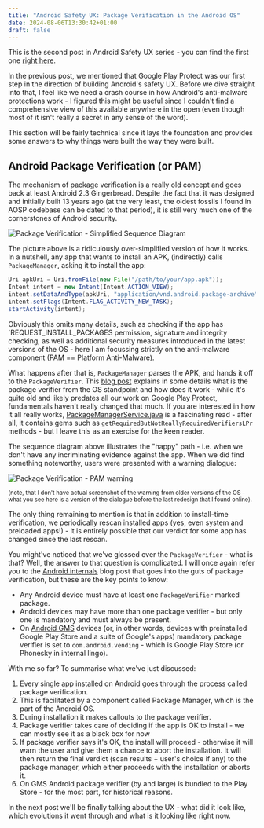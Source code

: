 ```yaml
---
title: "Android Safety UX: Package Verification in the Android OS"
date: 2024-08-06T13:30:42+01:00
draft: false
---
```


This is the second post in Android Safety UX series - you can find the first one [right here](https://blog.kirillov.cc/posts/android-safety-ux-cybersecurity-ux-challenges/).

In the previous post, we mentioned that Google Play Protect was our first step
in the direction of building Android's safety UX. Before we dive straight into
that, I feel like we need a crash course in how Android's anti-malware protections work - I figured this
might be useful since I couldn't find a comprehensive view of this available
anywhere in the open (even though most of it isn't really a secret in any sense
of the word).

This section will be fairly technical since it lays the foundation and provides some answers to why things were built the way they were built.

## Android Package Verification (or PAM)

The mechanism of package verification is a really old concept and goes back at
least Android 2.3 Gingerbread. Despite the fact that it was designed and
initially built 13 years ago (at the very least, the oldest fossils I found in
AOSP codebase can be dated to that period), it is still very much one of the
cornerstones of Android security.

![Package Verification - Simplified Sequence Diagram](/static/asux-pv/pv-seqdiag.png)

The picture above is a ridiculously over-simplified version of how it works. In
a nutshell, any app that wants to install an APK, (indirectly) calls
`PackageManager`, asking it to install the app:

```java
Uri apkUri = Uri.fromFile(new File("/path/to/your/app.apk"));
Intent intent = new Intent(Intent.ACTION_VIEW);
intent.setDataAndType(apkUri, "application/vnd.android.package-archive");
intent.setFlags(Intent.FLAG_ACTIVITY_NEW_TASK);
startActivity(intent);
```

Obviously this omits many details, such as checking if the app has `REQUEST_INSTALL_PACKAGES
permission, signature and integrity checking, as well as additional security measures introduced in the latest versions of the OS - here I am focussing strictly on the anti-malware component (PAM == Platform Anti-Malware).

What happens after that is, `PackageManager` parses the APK, and hands it off to the `PackageVerifier`. This [blog post](https://irq5.io/2014/12/01/android-internals-package-verifiers/) explains in some details what is the package verifier from the OS standpoint and how does it work - while it's quite old and likely predates all our work on Google Play Protect, fundamentals haven't really changed that much. If you are interested in how it all really works, [PackageManagerService.java](https://cs.android.com/android/platform/superproject/+/android14-qpr3-release:frameworks/base/services/core/java/com/android/server/pm/PackageManagerService.java;l=2639) is a fascinating read - after all, it contains gems such as `getRequiredButNotReallyRequiredVerifiersLPr` methods - but I leave this as an exercise for the keen reader.

The sequence diagram above illustrates the "happy" path - i.e. when we don't have any incriminating evidence against the app. When we did find something noteworthy, users were presented with a warning dialogue:

![Package Verification - PAM warning](/static/asux-pv/pam-warning.png)

<small>(note, that I don't have actual screenshot of the warning from older versions of the OS - what you see here is a version of the dialogue before the last redesign that I found online).</small>

The only thing remaining to mention is that in addition to install-time verification, we periodically rescan installed apps (yes, even system and preloaded apps!) - it is entirely possible that our verdict for some app has changed since the last rescan.

You might've noticed that we've glossed over the `PackageVerifier` - what is that? Well, the answer to that question is complicated. I will once again refer you to the [Android internals](https://irq5.io/2014/12/01/android-internals-package-verifiers/) blog post that goes into the guts of package verification, but these are the key points to know:

- Any Android device must have at least one `PackageVerifier` marked package.
- Android devices may have more than one package verifier - but only one is mandatory and must always be present.
- On [Android GMS](https://www.android.com/intl/en_uk/gms/) devices (or, in other words, devices with preinstalled Google Play Store and a suite of Google's apps) mandatory package verifier is set to `com.android.vending` - which is Google Play Store (or Phonesky in internal lingo).

With me so far? To summarise what we've just discussed:

1. Every single app installed on Android goes through the process called package verification.
2. This is facilitated by a component called Package Manager, which is the part of the Android OS.
3. During installation it makes callouts to the package verifier.
4. Package verifier takes care of deciding if the app is OK to install - we can mostly see it as a black box for now
5. If package verifier says it's OK, the install will proceed - otherwise it will warn the user and give them a chance to abort the installation. It will then return the final verdict (scan results + user's choice if any) to the package manager, which either proceeds with the installation or aborts it.
6. On GMS Android package verifier (by and large) is bundled to the Play Store - for the most part, for historical reasons.

In the next post we'll be finally talking about the UX - what did it look like, which evolutions it went through and what is it looking like right now.
